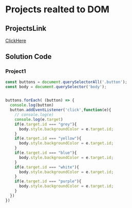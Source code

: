 # Projects realted to DOM


## ProjectsLink
[ClickHere](https://stackblitz.com/edit/dom-project-chaiaurcode?file=index.html)

## Solution Code

### Project1

```Javascript
const buttons = document.querySelectorAll('.button');
const body = document.querySelector('body');


buttons.forEach( (button) => {
  console.log(button)
  button.addEventListener('click',function(e){
    // console.log(e)
    console.log(e.target)
    if(e.target.id === "grey"){
      body.style.backgroundColor = e.target.id;
    }
    if(e.target.id === "yellow"){
      body.style.backgroundColor = e.target.id;
    }
    if(e.target.id === "blue"){
      body.style.backgroundColor = e.target.id;
    }
    if(e.target.id === "white"){
      body.style.backgroundColor = e.target.id;
    }
    if(e.target.id === "purple"){
      body.style.backgroundColor = e.target.id;
    }
  })
})


```



